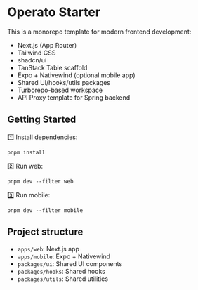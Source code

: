 # Operato Starter

This is a monorepo template for modern frontend development:

- Next.js (App Router)
- Tailwind CSS
- shadcn/ui
- TanStack Table scaffold
- Expo + Nativewind (optional mobile app)
- Shared UI/hooks/utils packages
- Turborepo-based workspace
- API Proxy template for Spring backend

## Getting Started

1️⃣ Install dependencies:

```
pnpm install
```

2️⃣ Run web:

```
pnpm dev --filter web
```

3️⃣ Run mobile:

```
pnpm dev --filter mobile
```

## Project structure

- `apps/web`: Next.js app
- `apps/mobile`: Expo + Nativewind
- `packages/ui`: Shared UI components
- `packages/hooks`: Shared hooks
- `packages/utils`: Shared utilities
